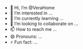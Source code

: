 - 👋 Hi, I’m @VeraHome
- 👀 I’m interested in ...
- 🌱 I’m currently learning ...
- 💞️ I’m looking to collaborate on ...
- 📫 How to reach me ...
- 😄 Pronouns: ...
- ⚡ Fun fact: ...

<!---
VeraHome/VeraHome is a ✨ special ✨ repository because its `README.md` (this file) appears on your GitHub profile.
You can click the Preview link to take a look at your changes.
--->
